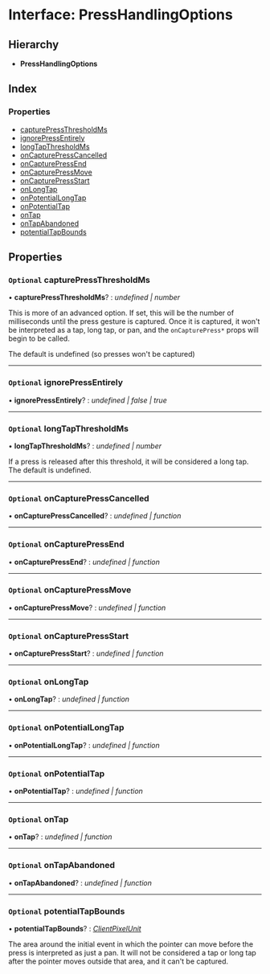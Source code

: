 # Interface: PressHandlingOptions

## Hierarchy

- **PressHandlingOptions**

## Index

### Properties

- [capturePressThresholdMs](presshandlingoptions.md#optional-capturepressthresholdms)
- [ignorePressEntirely](presshandlingoptions.md#optional-ignorepressentirely)
- [longTapThresholdMs](presshandlingoptions.md#optional-longtapthresholdms)
- [onCapturePressCancelled](presshandlingoptions.md#optional-oncapturepresscancelled)
- [onCapturePressEnd](presshandlingoptions.md#optional-oncapturepressend)
- [onCapturePressMove](presshandlingoptions.md#optional-oncapturepressmove)
- [onCapturePressStart](presshandlingoptions.md#optional-oncapturepressstart)
- [onLongTap](presshandlingoptions.md#optional-onlongtap)
- [onPotentialLongTap](presshandlingoptions.md#optional-onpotentiallongtap)
- [onPotentialTap](presshandlingoptions.md#optional-onpotentialtap)
- [onTap](presshandlingoptions.md#optional-ontap)
- [onTapAbandoned](presshandlingoptions.md#optional-ontapabandoned)
- [potentialTapBounds](presshandlingoptions.md#optional-potentialtapbounds)

## Properties

### `Optional` capturePressThresholdMs

• **capturePressThresholdMs**? : _undefined | number_

This is more of an advanced option. If set, this will be the number of
milliseconds until the press gesture is captured. Once it is captured, it
won't be interpreted as a tap, long tap, or pan, and the `onCapturePress*`
props will begin to be called.

The default is undefined (so presses won't be captured)

---

### `Optional` ignorePressEntirely

• **ignorePressEntirely**? : _undefined | false | true_

---

### `Optional` longTapThresholdMs

• **longTapThresholdMs**? : _undefined | number_

If a press is released after this threshold, it will be considered a long
tap. The default is undefined.

---

### `Optional` onCapturePressCancelled

• **onCapturePressCancelled**? : _undefined | function_

---

### `Optional` onCapturePressEnd

• **onCapturePressEnd**? : _undefined | function_

---

### `Optional` onCapturePressMove

• **onCapturePressMove**? : _undefined | function_

---

### `Optional` onCapturePressStart

• **onCapturePressStart**? : _undefined | function_

---

### `Optional` onLongTap

• **onLongTap**? : _undefined | function_

---

### `Optional` onPotentialLongTap

• **onPotentialLongTap**? : _undefined | function_

---

### `Optional` onPotentialTap

• **onPotentialTap**? : _undefined | function_

---

### `Optional` onTap

• **onTap**? : _undefined | function_

---

### `Optional` onTapAbandoned

• **onTapAbandoned**? : _undefined | function_

---

### `Optional` potentialTapBounds

• **potentialTapBounds**? : _[ClientPixelUnit](../api.md#clientpixelunit)_

The area around the initial event in which the pointer can move before the
press is interpreted as just a pan. It will not be considered a tap or
long tap after the pointer moves outside that area, and it can't be
captured.
